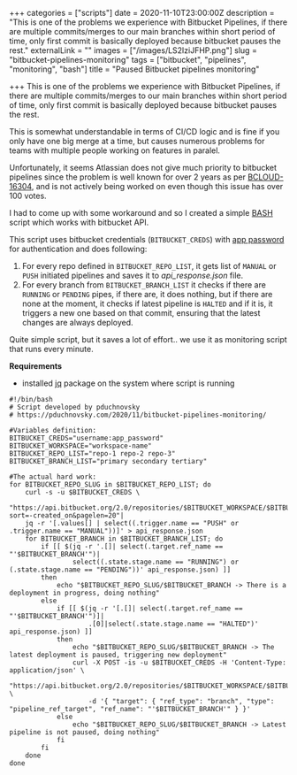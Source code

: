 +++
categories = ["scripts"]
date = 2020-11-10T23:00:00Z
description = "This is one of the problems we experience with Bitbucket Pipelines, if there are multiple commits/merges to our main branches within short period of time, only first commit is basically deployed because bitbucket pauses the rest."
externalLink = ""
images = ["/images/LS2lziJFHP.png"]
slug = "bitbucket-pipelines-monitoring"
tags = ["bitbucket", "pipelines", "monitoring", "bash"]
title = "Paused Bitbucket pipelines monitoring"

+++
This is one of the problems we experience with Bitbucket Pipelines, if there are multiple commits/merges to our main branches within short period of time, only first commit is basically deployed because bitbucket pauses the rest.

This is somewhat understandable in terms of CI/CD logic and is fine if you only have one big merge at a time, but causes numerous problems for teams with multiple people working on features in paralel.

Unfortunately, it seems Atlassian does not give much priority to bitbucket pipelines since the problem is well known for over 2 years as per [BCLOUD-16304](https://jira.atlassian.com/browse/BCLOUD-16304), and is not actively being worked on even though this issue has over 100 votes.

I had to come up with some workaround and so I created a simple [BASH](https://en.wikipedia.org/wiki/Bash_(Unix_shell)) script which works with bitbucket API.

This script uses bitbucket credentials (`BITBUCKET_CREDS`) with [app password](https://bitbucket.org/account/settings/app-passwords/) for authentication and does following:

1. For every repo defined in `BITBUCKET_REPO_LIST`, it gets list of `MANUAL` or `PUSH` initiated pipelines and saves it to _api_response.json_ file.
2. For every branch from `BITBUCKET_BRANCH_LIST` it checks if there are `RUNNING` or `PENDING` pipes, if there are, it does nothing, but if there are none at the moment, it checks if latest pipeline is `HALTED` and if it is, it triggers a new one based on that commit, ensuring that the latest changes are always deployed.

Quite simple script, but it saves a lot of effort.. we use it as monitoring script that runs every minute.

**Requirements**

* installed [jq](https://stedolan.github.io/jq/download/) package on the system where script is running

```shell
#!/bin/bash
# Script developed by pduchnovsky
# https://pduchnovsky.com/2020/11/bitbucket-pipelines-monitoring/

#Variables definition:
BITBUCKET_CREDS="username:app_password"
BITBUCKET_WORKSPACE="workspace-name"
BITBUCKET_REPO_LIST="repo-1 repo-2 repo-3"
BITBUCKET_BRANCH_LIST="primary secondary tertiary"

#The actual hard work:
for BITBUCKET_REPO_SLUG in $BITBUCKET_REPO_LIST; do
    curl -s -u $BITBUCKET_CREDS \
    "https://api.bitbucket.org/2.0/repositories/$BITBUCKET_WORKSPACE/$BITBUCKET_REPO_SLUG/pipelines/?sort=-created_on&pagelen=20"|
    jq -r '[.values[] | select((.trigger.name == "PUSH" or .trigger.name == "MANUAL"))]' > api_response.json
    for BITBUCKET_BRANCH in $BITBUCKET_BRANCH_LIST; do
        if [[ $(jq -r '.[]| select(.target.ref_name == "'$BITBUCKET_BRANCH'")|
                select((.state.stage.name == "RUNNING") or (.state.stage.name == "PENDING"))' api_response.json) ]]
        then
            echo "$BITBUCKET_REPO_SLUG/$BITBUCKET_BRANCH -> There is a deployment in progress, doing nothing"
        else
            if [[ $(jq -r '[.[]| select(.target.ref_name == "'$BITBUCKET_BRANCH'")]|
                    .[0]|select(.state.stage.name == "HALTED")' api_response.json) ]]
            then
                echo "$BITBUCKET_REPO_SLUG/$BITBUCKET_BRANCH -> The latest deployment is paused, triggering new deployment"
                curl -X POST -is -u $BITBUCKET_CREDS -H 'Content-Type: application/json' \
                    "https://api.bitbucket.org/2.0/repositories/$BITBUCKET_WORKSPACE/$BITBUCKET_REPO_SLUG/pipelines/" \
                    -d '{ "target": { "ref_type": "branch", "type": "pipeline_ref_target", "ref_name": "'$BITBUCKET_BRANCH'" } }'
            else
                echo "$BITBUCKET_REPO_SLUG/$BITBUCKET_BRANCH -> Latest pipeline is not paused, doing nothing"
            fi
        fi
    done
done
```
